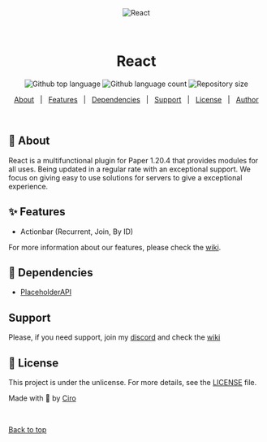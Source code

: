 <div align="center" id="top"> 
  <img src="https://i.imgur.com/7qMjNpo.png" alt="React" />

  &#xa0;

  <!-- <a href="https://react.netlify.app">Demo</a> -->
</div>

<h1 align="center">React</h1>


<p align="center">

  <img alt="Github top language" src="https://img.shields.io/discord/1117665811054723132">

  <img alt="Github language count" src="https://img.shields.io/badge/Version-v0.0.1-green">

  <img alt="Repository size" src="https://img.shields.io/badge/Paper-1.20.4-blue">
</p>

<!-- Status -->

<!-- <h4 align="center"> 
	🚧  React 🚀 Under construction...  🚧
</h4> 

<hr> -->

<p align="center">
  <a href="#about">About</a> &#xa0; | &#xa0; 
  <a href="#features">Features</a> &#xa0; | &#xa0;
  <a href="#dependencies">Dependencies</a> &#xa0; | &#xa0;
  <a href="#support">Support</a> &#xa0; | &#xa0;
  <a href="#license">License</a> &#xa0; | &#xa0;
  <a href="https://cirosanchez.me" target="_blank">Author</a>
</p>

<br>


<a id="about"></a>

## 🎯 About 

React is a multifunctional plugin for Paper 1.20.4 that provides modules for all uses. Being updated in a regular rate with an exceptional support. We focus on giving easy to use solutions for servers to give a exceptional experience. 

<a id="features"></a>

## ✨ Features 

- Actionbar (Recurrent, Join, By ID)


For more information about our features, please check the [wiki](https://github.com/cirosanchez/React/wiki).


<a id="dependencies"></a>

## 🚙 Dependencies  

- [PlaceholderAPI](https://www.spigotmc.org/resources/placeholderapi.6245/)

<a id="support"></a>

## Support  
Please, if you need support, join my [discord](https://discord.cirosanchez.me) and check the [wiki](https://github.com/cirosanchez/React/wiki)


<a id="license"></a>

## 🚓 License 

This project is under the unlicense. For more details, see the [LICENSE](LICENSE.md) file.


Made with 💖 by <a href="https://github.com/cirosanchez" target="_blank">Ciro</a>

&#xa0;

<a href="#top">Back to top</a>
